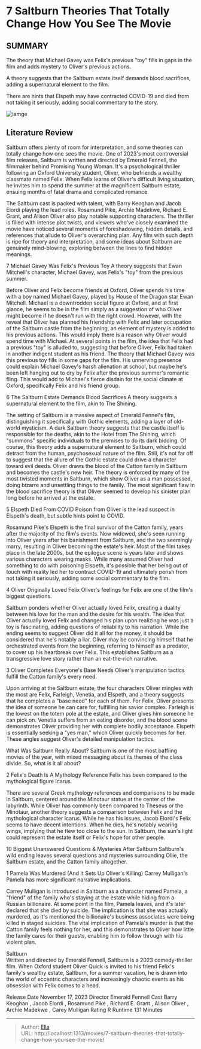 # 7 Saltburn Theories That Totally Change How You See The Movie


## SUMMARY 

 The theory that Michael Gavey was Felix&#39;s previous &#34;toy&#34; fills in gaps in the film and adds mystery to Oliver&#39;s previous actions. 

 A theory suggests that the Saltburn estate itself demands blood sacrifices, adding a supernatural element to the film. 

 There are hints that Elspeth may have contracted COVID-19 and died from not taking it seriously, adding social commentary to the story. 

![iamge](https://static1.srcdn.com/wordpress/wp-content/uploads/2024/01/saltburntheories_changehowyouseethemovie.jpg)

## Literature Review



Saltburn offers plenty of room for interpretation, and some theories can totally change how one sees the movie. One of 2023&#39;s most controversial film releases, Saltburn is written and directed by Emerald Fennell, the filmmaker behind Promising Young Woman. It&#39;s a psychological thriller following an Oxford University student, Oliver, who befriends a wealthy classmate named Felix. When Felix learns of Oliver&#39;s difficult living situation, he invites him to spend the summer at the magnificent Saltburn estate, ensuing months of fatal drama and complicated romance.

The Saltburn cast is packed with talent, with Barry Keoghan and Jacob Elordi playing the lead roles. Rosamund Pike, Archie Madekwe, Richard E. Grant, and Alison Oliver also play notable supporting characters. The thriller is filled with intense plot twists, and viewers who&#39;ve closely examined the movie have noticed several moments of foreshadowing, hidden details, and references that allude to Oliver&#39;s overarching plan. Any film with such depth is ripe for theory and interpretation, and some ideas about Saltburn are genuinely mind-blowing, exploring between the lines to find hidden meanings.




 7  Michael Gavey Was Felix&#39;s Previous Toy 
A theory suggests that Ewan Mitchell&#39;s character, Michael Gavey, was Felix&#39;s &#34;toy&#34; from the previous summer.
        

Before Oliver and Felix become friends at Oxford, Oliver spends his time with a boy named Michael Gavey, played by House of the Dragon star Ewan Mitchell. Michael is a downtrodden social figure at Oxford, and at first glance, he seems to be in the film simply as a suggestion of who Oliver might become if he doesn&#39;t run with the right crowd. However, with the reveal that Oliver has planned his friendship with Felix and later occupation of the Saltburn castle from the beginning, an element of mystery is added to his previous actions. This would imply there is a reason why Oliver would spend time with Michael.
At several points in the film, the idea that Felix had a previous &#34;toy&#34; is alluded to, suggesting that before Oliver, Felix had taken in another indigent student as his friend. The theory that Michael Gavey was this previous toy fills in some gaps for the film. His unnerving presence could explain Michael Gavey&#39;s harsh alienation at school, but maybe he&#39;s been left hanging out to dry by Felix after the previous summer&#39;s romantic fling. This would add to Michael&#39;s fierce disdain for the social climate at Oxford, specifically Felix and his friend group.



 6  The Saltburn Estate Demands Blood Sacrifices 
A theory suggests a supernatural element to the film, akin to The Shining.



The setting of Saltburn is a massive aspect of Emerald Fennel&#39;s film, distinguishing it specifically with Gothic elements, adding a layer of old-world mysticism. A dark Saltburn theory suggests that the castle itself is responsible for the deaths, akin to the Hotel from The Shining, which &#34;summons&#34; specific individuals to the premises to do its dark bidding. Of course, this theory adds a supernatural element to Saltburn, which could detract from the human, psychosexual nature of the film. Still, it&#39;s not far off to suggest that the allure of the Gothic estate could drive a character toward evil deeds.
Oliver draws the blood of the Catton family in Saltburn and becomes the castle&#39;s new heir. The theory is enforced by many of the most twisted moments in Saltburn, which show Oliver as a man possessed, doing bizarre and unsettling things to the family. The most significant flaw in the blood sacrifice theory is that Oliver seemed to develop his sinister plan long before he arrived at the estate.



 5 Elspeth Died From COVID 
Poison from Oliver is the lead suspect in Elspeth&#39;s death, but subtle hints point to COVID.
        

Rosamund Pike&#39;s Elspeth is the final survivor of the Catton family, years after the majority of the film&#39;s events. Now widowed, she&#39;s seen running into Oliver years after his banishment from Saltburn, and the two seemingly marry, resulting in Oliver becoming the estate&#39;s heir. Most of the film takes place in the late 2000s, but the epilogue scene is years later and shows various characters wearing masks. While many assumed Oliver had something to do with poisoning Elspeth, it&#39;s possible that her being out of touch with reality led her to contract COVID-19 and ultimately perish from not taking it seriously, adding some social commentary to the film.



 4  Oliver Originally Loved Felix 
Oliver&#39;s feelings for Felix are one of the film&#39;s biggest questions.



Saltburn ponders whether Oliver actually loved Felix, creating a duality between his love for the man and the desire for his wealth. The idea that Oliver actually loved Felix and changed his plan upon realizing he was just a toy is fascinating, adding questions of reliability to his narration. While the ending seems to suggest Oliver did it all for the money, it should be considered that he&#39;s notably a liar. Oliver may be convincing himself that he orchestrated events from the beginning, referring to himself as a predator, to cover up his heartbreak over Felix. This establishes Saltburn as a transgressive love story rather than an eat-the-rich narrative.



 3  Oliver Completes Everyone&#39;s Base Needs 
Oliver&#39;s manipulation tactics fulfill the Catton family&#39;s every need.
        

Upon arriving at the Saltburn estate, the four characters Oliver mingles with the most are Felix, Farleigh, Venetia, and Elspeth, and a theory suggests that he completes a &#34;base need&#34; for each of them. For Felix, Oliver presents the idea of someone he can care for, fulfilling his savior complex. Farleigh is the lowest on the totem pole at the estate, and Oliver gives him someone he can pick on. Venetia suffers from an eating disorder, and the blood scene demonstrates Oliver providing her with complete bodily acceptance. Elspeth is essentially seeking a &#34;yes man,&#34; which Oliver quickly becomes for her. These angles suggest Oliver&#39;s detailed manipulation tactics.
            

 What Was Saltburn Really About? 
Saltburn is one of the most baffling movies of the year, with mixed messaging about its themes of the class divide. So, what is it all about?



 2  Felix&#39;s Death Is A Mythology Reference 
Felix has been compared to the mythological figure Icarus.
        

There are several Greek mythology references and comparisons to be made in Saltburn, centered around the Minotaur statue at the center of the labyrinth. While Oliver has commonly been compared to Theseus or the Minotaur, another theory suggests a comparison between Felix and the mythological character Icarus. While he has his issues, Jacob Elordi&#39;s Felix seems to have decent intentions. When he dies, he&#39;s notably wearing wings, implying that he flew too close to the sun. In Saltburn, the sun&#39;s light could represent the estate itself or Felix&#39;s hope for other people.
            

 10 Biggest Unanswered Questions &amp; Mysteries After Saltburn 
Saltburn&#39;s wild ending leaves several questions and mysteries surrounding Ollie, the Saltburn estate, and the Catton family altogether.



 1  Pamela Was Murdered (And It Sets Up Oliver&#39;s Killing) 
Carrey Mulligan&#39;s Pamela has more significant narrative implications.
        

Carrey Mulligan is introduced in Saltburn as a character named Pamela, a &#34;friend&#34; of the family who&#39;s staying at the estate while hiding from a Russian billionaire. At some point in the film, Pamela leaves, and it&#39;s later declared that she died by suicide. The implication is that she was actually murdered, as it&#39;s mentioned the billionaire&#39;s business associates were being killed in staged suicides. The vital implication of Pamela&#39;s murder is that the Catton family feels nothing for her, and this demonstrates to Oliver how little the family cares for their guests, enabling him to follow through with his violent plan.
        


  Saltburn  
Written and directed by Emerald Fennell, Saltburn is a 2023 comedy-thriller film. When Oxford student Oliver Quick is invited to his friend Felix&#39;s family&#39;s wealthy estate, Saltburn, for a summer vacation, he is drawn into the world of eccentric characters and increasingly chaotic events as his obsession with Felix comes to a head.


 Release Date   November 17, 2023    Director   Emerald Fennell    Cast   Barry Keoghan , Jacob Elordi , Rosamund Pike , Richard E. Grant , Alison Oliver , Archie Madekwe , Carey Mulligan    Rating   R    Runtime   131 Minutes    





---

> Author: [Ella](https://instagram.hk.cn/)  
> URL: http://localhost:1313/movies/7-saltburn-theories-that-totally-change-how-you-see-the-movie/  

